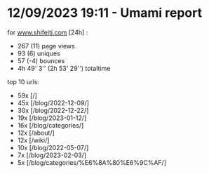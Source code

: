 # 12/09/2023 19:11 - Umami report
for www.shifeiti.com [24h] :

 - 267 (11) page views
 - 93 (6) uniques
 - 57 (-4) bounces
 - 4h 49' 3'' (2h 53' 29'') totaltime


top 10 urls:
 - 59x [/]
 - 45x [/blog/2022-12-09/]
 - 30x [/blog/2022-12-22/]
 - 19x [/blog/2023-01-12/]
 - 16x [/blog/categories/]
 - 12x [/about/]
 - 12x [/wiki/]
 - 10x [/blog/2022-05-07/]
 - 7x [/blog/2023-02-03/]
 - 5x [/blog/categories/%E6%8A%80%E6%9C%AF/]


